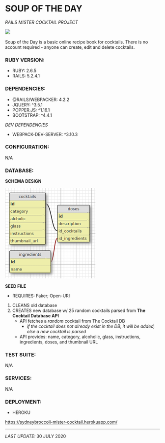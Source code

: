 # SOUP OF THE DAY
*RAILS MISTER COCKTAIL PROJECT*

[<img src="https://img.shields.io/badge/VISIT WEBPAGE-000000.svg?&style=for-the-badge&logoColor=white" />](https://sydneybroccoli-mister-cocktail.herokuapp.com/)

Soup of the Day is a basic online recipe book for cocktails.  There is no account required - anyone can create, edit and delete cocktails.

### RUBY VERSION:

- RUBY: 2.6.5
- RAILS: 5.2.4.1

### DEPENDENCIES:

-  @RAILS/WEBPACKER: 4.2.2
- JQUERY: ^3.5.1
- POPPER.JS: ^1.16.1
- BOOTSTRAP: ^4.4.1

*DEV DEPENDENCIES*
- WEBPACK-DEV-SERVER: ^3.10.3

### CONFIGURATION:

N/A

### DATABASE:

**SCHEMA DESIGN**

![Schema Design](./app/assets/images/schema.png)

**SEED FILE**
- REQUIRES: Faker; Open-URI

1. CLEANS old database
2. CREATES new database w/ 25 random cocktails parsed from **The Cocktail Database API**
    - API fetches a *random* cocktail from The Cocktail DB
        - *if the cocktail does not already exist in the DB, it will be added, else a new cocktail is parsed*
    - API provides: name, category, alcoholic, glass, instructions, ingredients, doses, and thumbnail URL

### TEST SUITE:

N/A

### SERVICES:

N/A

### DEPLOYMENT:

- HEROKU

https://sydneybroccoli-mister-cocktail.herokuapp.com/


---

*LAST UPDATE:* 30 JULY 2020
